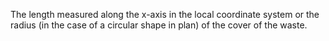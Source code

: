 ﻿The length measured along the x-axis in the local coordinate system or the radius (in the case of a circular shape in plan) of the cover of the waste.